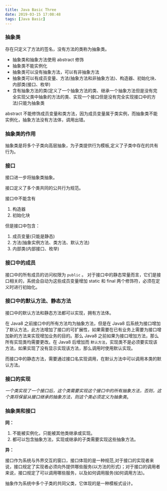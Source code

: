 ```yaml
---
title: Java Basic Three
date: 2019-03-15 17:08:48
tags: [Java Basic]
---
```


### 抽象类
存在只定义了方法的签名，没有方法的类称为抽象类。

* 抽象类和抽象方法使用 abstract 修饰
* 抽象类不能实例化
* 抽象类可以没有抽象方法，可以有非抽象方法
* 抽象类可以有成员变量、方法(抽象方法和非抽象方法)、构造器、初始化块、内部类(接口、枚举)
* 含有抽象方法的类(定义了一个抽象方法的类、继承一个抽象方法但是没有完全实现父类中抽象的方法的类、实现一个接口但是没有完全实现接口中的方法)只能为抽象类


abstract 不能修饰成员变量和类方法，因为成员变量属于类实例，而抽象类不能实例化，抽象方法没有方法体，调用出错。
<!-- more -->
### 抽象类的作用

抽象类是将多个子类向高层抽象，为子类提供行为模板,定义了子类中存在的共有行为。

### 接口

接口进一步将抽象类抽象。

接口定义了多个类共同的公共行为规范。

接口中不能含有
1. 构造器
2. 初始化块

但是接口中包含：
1. 成员变量(只能是静态)
2. 方法(抽象实例方法、类方法、默认方法)
3. 内部类(内部接口、枚举)

### 接口中的成员

接口中的所有成员的访问权限为 `public` 。
对于接口中的静态常量而言，它们是接口相关的，系统会自动为这些成员变量增加 static 和 final 两个修饰符，必须在定义时进行初始化。

### 接口中的默认方法、静态方法

接口中的默认方法和静态方法都可以实现，拥有方法体。

在 Java8 之前接口中的所有方法均为抽象方法，但是在 Java8 后系统为接口增加了默认方法，此方法增加了接口的可扩展性，如果需要在已有业务上需要为接口增加新的方法来实现增加业务的目的。那么 Java8 之前如果为接口增加方法，那么所有实现类均需要更改。在 Java8 后增加而 `默认方法`，实现类不是必须要实现该方法，如果实现了没有显示实现该方法，那么调用时使用默认实现。

而接口中的静态方法，需要通过接口名实现调用，在默认方法中可以调用本类的默认方法。

### 接口的实现

*一个类实现了一个接口后，这个类需要实现这个接口中的所有抽象方法，否则，这个类将保留从接口继承的抽象方法，则这个类必须定义为抽象类*。


### 抽象类和接口

**同：**

1. 不能被实例化，只能被其他类继承或实现。
2. 都可以包含抽象方法，实现或继承的子类需要实现这些抽象方法。

**异：**

接口作为系统与外界交互的窗口，接口体现的是一种规范,对于接口的实现者来说，接口规定了实现者必须向外提供哪些服务(以方法的形式)；对于接口的调用者来说，接口规定了可以调用哪些服务，以及如何调用服务(如何调用方法)。

抽象作为系统中多个子类的共同父类，它体现的是一种模板式设计。